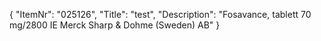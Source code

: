 {
  "ItemNr": "025126",
  "Title": "test",
  "Description": "Fosavance, tablett 70 mg/2800 IE Merck Sharp & Dohme (Sweden) AB"
}